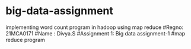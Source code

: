 # big-data-assignment
implementing word count program in hadoop using map reduce
#Regno: 21MCA0171
#Name : Divya.S
#Assignment 1: Big data assignment-1
#map reduce program
